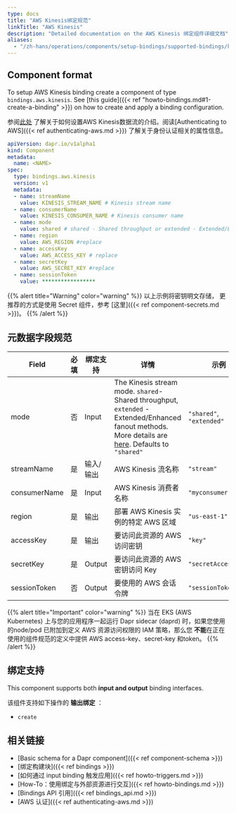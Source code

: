 ```yaml
---
type: docs
title: "AWS Kinesis绑定规范"
linkTitle: "AWS Kinesis"
description: "Detailed documentation on the AWS Kinesis 绑定组件详细文档"
aliases:
  - "/zh-hans/operations/components/setup-bindings/supported-bindings/kinesis/"
---
```


## Component format

To setup AWS Kinesis binding create a component of type `bindings.aws.kinesis`. See [this guide]({{< ref "howto-bindings.md#1-create-a-binding" >}}) on how to create and apply a binding configuration.

参阅[此处](https://aws.amazon.com/kinesis/data-streams/getting-started/) 了解关于如何设置AWS Kinesis数据流的介绍。阅读[Authenticating to AWS]({{< ref authenticating-aws.md >}}) 了解关于身份认证相关的属性信息。

```yaml
apiVersion: dapr.io/v1alpha1
kind: Component
metadata:
  name: <NAME>
spec:
  type: bindings.aws.kinesis
  version: v1
  metadata:
  - name: streamName
    value: KINESIS_STREAM_NAME # Kinesis stream name
  - name: consumerName
    value: KINESIS_CONSUMER_NAME # Kinesis consumer name
  - name: mode
    value: shared # shared - Shared throughput or extended - Extended/Enhanced fanout
  - name: region
    value: AWS_REGION #replace
  - name: accessKey
    value: AWS_ACCESS_KEY # replace
  - name: secretKey
    value: AWS_SECRET_KEY #replace
  - name: sessionToken
    value: *****************

```
{{% alert title="Warning" color="warning" %}}
以上示例将密钥明文存储， 更推荐的方式是使用 Secret 组件，参考 [这里]({{< ref component-secrets.md >}})。
{{% /alert %}}

## 元数据字段规范

| Field        | 必填 | 绑定支持   | 详情                                                                                                                                                                                                                           | 示例                       |
| ------------ |:--:| ------ | ---------------------------------------------------------------------------------------------------------------------------------------------------------------------------------------------------------------------------- | ------------------------ |
| mode         | 否  | Input  | The Kinesis stream mode. `shared`- Shared throughput, `extended` - Extended/Enhanced fanout methods. More details are [here](https://docs.aws.amazon.com/streams/latest/dev/building-consumers.html). Defaults to `"shared"` | `"shared"`, `"extended"` |
| streamName   | 是  | 输入/输出  | AWS Kinesis 流名称                                                                                                                                                                                                              | `"stream"`               |
| consumerName | 是  | Input  | AWS Kinesis 消费者名称                                                                                                                                                                                                            | `"myconsumer"`           |
| region       | 是  | 输出     | 部署 AWS Kinesis 实例的特定 AWS 区域                                                                                                                                                                                                  | `"us-east-1"`            |
| accessKey    | 是  | 输出     | 要访问此资源的 AWS 访问密钥                                                                                                                                                                                                             | `"key"`                  |
| secretKey    | 是  | Output | 要访问此资源的 AWS 密钥访问 Key                                                                                                                                                                                                         | `"secretAccessKey"`      |
| sessionToken | 否  | Output | 要使用的 AWS 会话令牌                                                                                                                                                                                                                | `"sessionToken"`         |

{{% alert title="Important" color="warning" %}}
当在 EKS (AWS Kubernetes) 上与您的应用程序一起运行 Dapr sidecar (daprd) 时，如果您使用的node/pod 已附加到定义 AWS 资源访问权限的 IAM 策略，那么您 **不能**在正在使用的组件规范的定义中提供 AWS access-key、secret-key 和token。
{{% /alert %}}

## 绑定支持

This component supports both **input and output** binding interfaces.

该组件支持如下操作的 **输出绑定** ：

- `create`
## 相关链接

- [Basic schema for a Dapr component]({{< ref component-schema >}})
- [绑定构建块]({{< ref bindings >}})
- [如何通过 input binding 触发应用]({{< ref howto-triggers.md >}})
- [How-To：使用绑定与外部资源进行交互]({{< ref howto-bindings.md >}})
- [Bindings API 引用]({{< ref bindings_api.md >}})
- [AWS 认证]({{< ref authenticating-aws.md >}})
